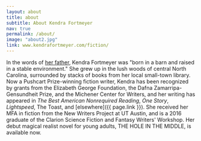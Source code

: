 ```yaml
---
layout: about
title: about
subtitle: About Kendra Fortmeyer
nav: true
permalink: /about/
image: "about2.jpg"
link: www.kendrafortmeyer.com/fiction/
---
```


In the words of <a href="https://www.reverbnation.com/kurtfortmeyer">her father<a/>, Kendra Fortmeyer was "born in a barn and raised in a stable environment." She grew up in the lush woods of central North Carolina, surrounded by stacks of books from her local small-town library. Now a Pushcart Prize-winning fiction writer, Kendra has been recognized by grants from the Elizabeth George Foundation, the Dafna Zamarripa-Gensundheit Prize, and the Michener Center for Writers, and her writing has appeared in *The Best American Nonrequired Reading*, *One Story*, *Lightspeed*, The Toast, and [elsewhere]({{ page.link }}). She received her MFA in fiction from the New Writers Project at UT Austin, and is a 2016 graduate of the Clarion Science Fiction and Fantasy Writers' Workshop. Her debut magical realist novel for young adults, THE HOLE IN THE MIDDLE, is available now.
